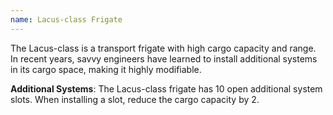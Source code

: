```yaml
---
name: Lacus-class Frigate
---
```

The Lacus-class is a transport frigate with high cargo capacity and range. In recent years, savvy engineers have
learned to install additional systems in its cargo space, making it highly modifiable.

__Additional Systems__: The Lacus-class frigate has 10 open additional system slots. When installing a slot,
reduce the cargo capacity by 2.
